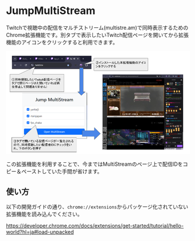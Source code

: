 # JumpMultiStream

Twitchで視聴中の配信をマルチストリーム(multistre.am)で同時表示するためのChrome拡張機能です。別タブで表示したいTwitch配信ページを開いてから拡張機能のアイコンをクリックすると利用できます。

![利用イメージ](screenshot/jumpmultistream.png)

この拡張機能を利用することで、今まではMultiStreamのページ上で配信IDをコピー＆ペーストしていた手間が省けます。

## 使い方

以下の開発ガイドの通り、```chrome://extensions```からパッケージ化されていない拡張機能を読み込んでください。

https://developer.chrome.com/docs/extensions/get-started/tutorial/hello-world?hl=ja#load-unpacked

